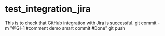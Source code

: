 # test_integration_jira
This is to check that GitHub integration with Jira is successful.
git commit -m "@GI-1 #comment demo smart commit #Done"
git push
